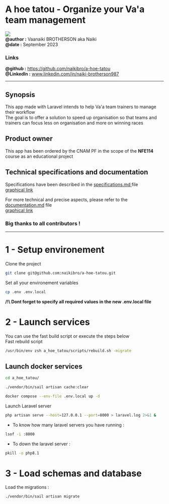 # A hoe tatou - Organize your Va'a team management
![](../DOC/ressources/icon-240-dec.png)  
**@author :** Vaanaiki BROTHERSON aka Naiki  
**@date :** September 2023
### Links
**@github :** https://github.com/naikibro/a-hoe-tatou  
**@LinkedIn :** www.linkedin.com/in/naiki-brotherson987
***
## Synopsis
This app made with Laravel intends to help Va'a team trainers to manage their workflow    
The goal is to offer a solution to speed up organisation so that teams and trainers can focus less on organisation and more on winning races

## Product owner
This app has been ordered by the CNAM PF in the scope of the __NFE114__ course as an educational project

## Technical specifications and documentation
Specifications have been described in the [specifications.md ](../DOC/specifications.md) file  
[graphical link](../DOC/Cahier%20des%20charges.pdf)  

For more technical and precise aspects, please refer to the [documentation.md](../DOC/documentation.md) file  
[graphical link](../DOC/specifications%20fonctionelles.pdf)

### Big thanks to all contributors !

***

# 1 - Setup environement
Clone the project
```zsh
git clone git@github.com:naikibro/a-hoe-tatou.git
```

Set all your environement variables
```zsh
cp .env .env.local
```
**/!\ Dont forget to specify all required values in the new .env.local file**

# 2 - Launch services

You can use the fast build script or execute the steps below  
Fast rebuild script
```zsh
/usr/bin/env zsh a_hoe_tatou/scripts/rebuild.sh -migrate 
```

## Launch docker services
```zsh
cd a_hoe_tatou/
```

```zsh
./vendor/bin/sail artisan cache:clear
```

```zsh
docker compose --env-file .env.local up -d
```

Launch Laravel server 
```zsh
php artisan serve --host=127.0.0.1 --port=8000 > laravel.log 2>&1 &
```

- To know how many laravel servers you have running :
```zsh
lsof -i :8000
```
- To down the laravel server :
```zsh
pkill -o php8.1
```

# 3 - Load schemas and database

Load the migrations :

```zsh
./vendor/bin/sail artisan migrate
```









